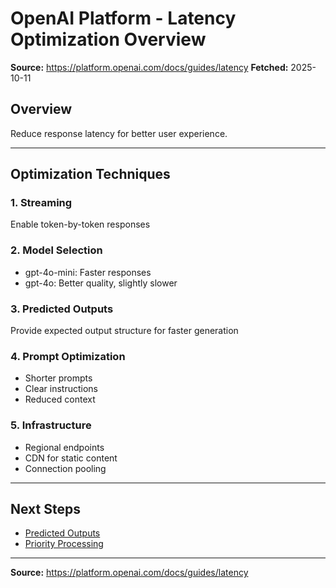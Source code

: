 # OpenAI Platform - Latency Optimization Overview

**Source:** https://platform.openai.com/docs/guides/latency
**Fetched:** 2025-10-11

## Overview

Reduce response latency for better user experience.

---

## Optimization Techniques

### 1. Streaming
Enable token-by-token responses

### 2. Model Selection
- gpt-4o-mini: Faster responses
- gpt-4o: Better quality, slightly slower

### 3. Predicted Outputs
Provide expected output structure for faster generation

### 4. Prompt Optimization
- Shorter prompts
- Clear instructions
- Reduced context

### 5. Infrastructure
- Regional endpoints
- CDN for static content
- Connection pooling

---

## Next Steps

- [Predicted Outputs](./predicted-outputs.md)
- [Priority Processing](./priority-processing.md)

---

**Source:** https://platform.openai.com/docs/guides/latency
